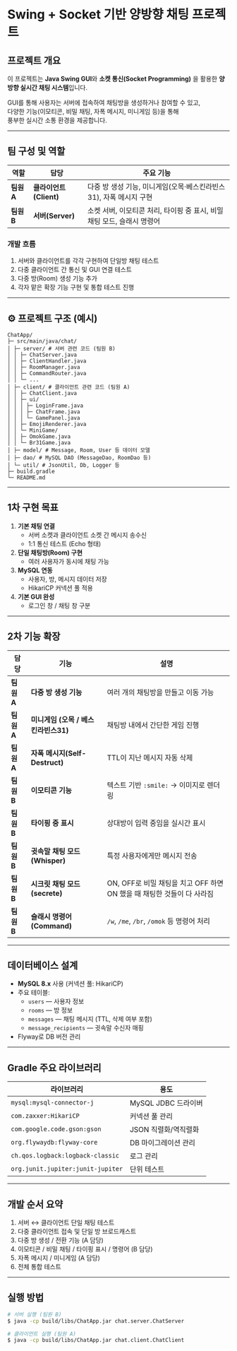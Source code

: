 # Swing + Socket 기반 양방향 채팅 프로젝트

## 프로젝트 개요
이 프로젝트는 **Java Swing GUI**와 **소켓 통신(Socket Programming)** 을 활용한 
**양방향 실시간 채팅 시스템**입니다.

GUI를 통해 사용자는 서버에 접속하여 채팅방을 생성하거나 참여할 수 있고,  
다양한 기능(이모티콘, 비밀 채팅, 자폭 메시지, 미니게임 등)을 통해  
풍부한 실시간 소통 환경을 제공합니다.

---

## 팀 구성 및 역할
| 역할 | 담당 | 주요 기능 |
|------|------|-----------|
| **팀원 A** | **클라이언트(Client)** | 다중 방 생성 기능, 미니게임(오목·베스킨라빈스31), 자폭 메시지 구현 |
| **팀원 B** | **서버(Server)** | 소켓 서버, 이모티콘 처리, 타이핑 중 표시, 비밀 채팅 모드, 슬래시 명령어 |

### 개발 흐름
1. 서버와 클라이언트를 각각 구현하여 단일방 채팅 테스트  
2. 다중 클라이언트 간 통신 및 GUI 연결 테스트  
3. 다중 방(Room) 생성 기능 추가  
4. 각자 맡은 확장 기능 구현 및 통합 테스트 진행

---

## ⚙️ 프로젝트 구조 (예시)
```
ChatApp/
├─ src/main/java/chat/
│ ├─ server/ # 서버 관련 코드 (팀원 B)
│ │ ├─ ChatServer.java
│ │ ├─ ClientHandler.java
│ │ ├─ RoomManager.java
│ │ ├─ CommandRouter.java
│ │ └─ ...
│ ├─ client/ # 클라이언트 관련 코드 (팀원 A)
│ │ ├─ ChatClient.java
│ │ ├─ ui/
│ │ │ ├─ LoginFrame.java
│ │ │ ├─ ChatFrame.java
│ │ │ └─ GamePanel.java
│ │ ├─ EmojiRenderer.java
│ │ └─ MiniGame/
│ │ ├─ OmokGame.java
│ │ └─ Br31Game.java
│ ├─ model/ # Message, Room, User 등 데이터 모델
│ ├─ dao/ # MySQL DAO (MessageDao, RoomDao 등)
│ └─ util/ # JsonUtil, Db, Logger 등
├─ build.gradle
└─ README.md
```


---

## 1차 구현 목표
1. **기본 채팅 연결**
   - 서버 소켓과 클라이언트 소켓 간 메시지 송수신
   - 1:1 통신 테스트 (Echo 형태)
2. **단일 채팅방(Room) 구현**
   - 여러 사용자가 동시에 채팅 가능
3. **MySQL 연동**
   - 사용자, 방, 메시지 데이터 저장
   - HikariCP 커넥션 풀 적용
4. **기본 GUI 완성**
   - 로그인 창 / 채팅 창 구분

---

## 2차 기능 확장
| 담당 | 기능 | 설명 |
|------|------|------|
| **팀원 A** | **다중 방 생성 기능** | 여러 개의 채팅방을 만들고 이동 가능 |
| **팀원 A** | **미니게임 (오목 / 베스킨라빈스31)** | 채팅방 내에서 간단한 게임 진행 |
| **팀원 A** | **자폭 메시지(Self-Destruct)** | TTL이 지난 메시지 자동 삭제 |
| **팀원 B** | **이모티콘 기능** | 텍스트 기반 `:smile:` → 이미지로 렌더링 |
| **팀원 B** | **타이핑 중 표시** | 상대방이 입력 중임을 실시간 표시 |
| **팀원 B** | **귓속말 채팅 모드 (Whisper)** | 특정 사용자에게만 메시지 전송 |
| **팀원 B** | **시크릿 채팅 모드 (secrete)** | ON, OFF로 비밀 채팅을 치고 OFF 하면 ON 했을 때 채팅한 것들이 다 사라짐 |
| **팀원 B** | **슬래시 명령어(Command)** | `/w`, `/me`, `/br`, `/omok` 등 명령어 처리 |

---

## 데이터베이스 설계
- **MySQL 8.x** 사용 (커넥션 풀: HikariCP)
- 주요 테이블:
  - `users` — 사용자 정보
  - `rooms` — 방 정보
  - `messages` — 채팅 메시지 (TTL, 삭제 여부 포함)
  - `message_recipients` — 귓속말 수신자 매핑
- Flyway로 DB 버전 관리

---

## Gradle 주요 라이브러리
| 라이브러리 | 용도 |
|-------------|------|
| `mysql:mysql-connector-j` | MySQL JDBC 드라이버 |
| `com.zaxxer:HikariCP` | 커넥션 풀 관리 |
| `com.google.code.gson:gson` | JSON 직렬화/역직렬화 |
| `org.flywaydb:flyway-core` | DB 마이그레이션 관리 |
| `ch.qos.logback:logback-classic` | 로그 관리 |
| `org.junit.jupiter:junit-jupiter` | 단위 테스트 |

---

## 개발 순서 요약
1. 서버 ↔ 클라이언트 단일 채팅 테스트  
2. 다중 클라이언트 접속 및 단일 방 브로드캐스트  
3. 다중 방 생성 / 전환 기능 (A 담당)  
4. 이모티콘 / 비밀 채팅 / 타이핑 표시 / 명령어 (B 담당)  
5. 자폭 메시지 / 미니게임 (A 담당)  
6. 전체 통합 테스트

---

## 실행 방법
```bash
# 서버 실행 (팀원 B)
$ java -cp build/libs/ChatApp.jar chat.server.ChatServer

# 클라이언트 실행 (팀원 A)
$ java -cp build/libs/ChatApp.jar chat.client.ChatClient
